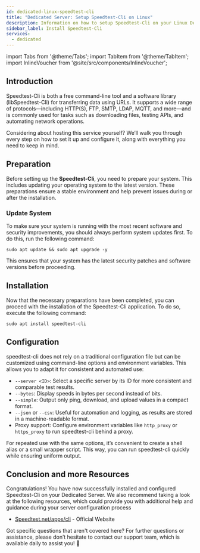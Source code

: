 ```yaml
---
id: dedicated-linux-speedtest-cli
title: "Dedicated Server: Setup Speedtest-Cli on Linux"
description: Information on how to setup Speedtest-Cli on your Linux Dedicated Server from ZAP-Hosting - ZAP-Hosting.com documentation
sidebar_label: Install Speedtest-Cli
services:
  - dedicated
---
```


import Tabs from '@theme/Tabs';
import TabItem from '@theme/TabItem';
import InlineVoucher from '@site/src/components/InlineVoucher';

## Introduction

Speedtest-Cli  is both a free command-line tool and a software library (libSpeedtest-Cli) for transferring data using URLs. It supports a wide range of protocols—including HTTP(S), FTP, SMTP, LDAP, MQTT, and more—and is commonly used for tasks such as downloading files, testing APIs, and automating network operations.  

Considering about hosting this service yourself? We’ll walk you through every step on how to set it up and configure it, along with everything you need to keep in mind.

<InlineVoucher />



## Preparation

Before setting up the **Speedtest-Cli**, you need to prepare your system. This includes updating your operating system to the latest version. These preparations ensure a stable environment and help prevent issues during or after the installation.


### Update System
To make sure your system is running with the most recent software and security improvements, you should always perform system updates first. To do this, run the following command:

```
sudo apt update && sudo apt upgrade -y
```
This ensures that your system has the latest security patches and software versions before proceeding.



## Installation

Now that the necessary preparations have been completed, you can proceed with the installation of the Speedtest-Cli application. To do so, execute the following command: 

```console
sudo apt install speedtest-cli
```



## Configuration

speedtest-cli does not rely on a traditional configuration file but can be customized using command-line options and environment variables. This allows you to adapt it for consistent and automated use:

- `--server <ID>`: Select a specific server by its ID for more consistent and comparable test results.  
- `--bytes`: Display speeds in bytes per second instead of bits.  
- `--simple`: Output only ping, download, and upload values in a compact format.  
- `--json` or `--csv`: Useful for automation and logging, as results are stored in a machine-readable format.  
- Proxy support: Configure environment variables like `http_proxy` or `https_proxy` to run speedtest-cli behind a proxy.  

For repeated use with the same options, it’s convenient to create a shell alias or a small wrapper script. This way, you can run speedtest-cli quickly while ensuring uniform output.



## Conclusion and more Resources

Congratulations! You have now successfully installed and configured Speedtest-Cli on your Dedicated Server. We also recommend taking a look at the following resources, which could provide you with additional help and guidance during your server configuration process

- [Speedtest.net/apps/cli](https://www.speedtest.net/apps/cli) - Official Website

Got specific questions that aren't covered here? For further questions or assistance, please don’t hesitate to contact our support team, which is available daily to assist you! 🙂



<InlineVoucher />